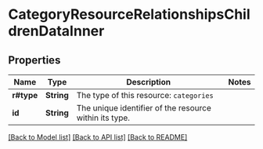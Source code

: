 # CategoryResourceRelationshipsChildrenDataInner

## Properties

Name | Type | Description | Notes
------------ | ------------- | ------------- | -------------
**r#type** | **String** | The type of this resource: `categories` | 
**id** | **String** | The unique identifier of the resource within its type.  | 

[[Back to Model list]](../README.md#documentation-for-models) [[Back to API list]](../README.md#documentation-for-api-endpoints) [[Back to README]](../README.md)


